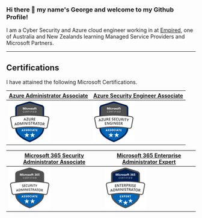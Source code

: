 ### Hi there 👋 my name's George and welcome to my Github Profile!

I am a Cyber Security and Azure cloud engineer working in at [Empired](https://www.empired.com), one of Australia and New Zealands learning Managed Service Providers and Microsoft Partners.

---

## Certifications

I have attained the following Microsoft Certifications.

| [Azure Administrator Associate](https://www.youracclaim.com/badges/2a6ef5d9-af59-4e29-879b-b5bb4231a0e1) | [Azure Security Engineer Associate](https://www.youracclaim.com/badges/cf91fa2d-e95f-4cd9-95cf-51e0c8c4c261) | 
| ----------------------------- | --------------------------------- | 
|![AZ103](https://github.com/anothergeorgecoldham/anothergeorgecoldham/blob/main/images/azure-administrator-associate.png)|![AZ500](https://github.com/anothergeorgecoldham/anothergeorgecoldham/blob/main/images/azure-security-engineer-associate600x600.png)|

|[Microsoft 365 Security Administrator Associate](https://www.youracclaim.com/badges/cb4a5966-b261-42a6-a4c6-5d354ac3c981) | [Microsoft 365 Enterprise Administrator Expert](https://www.youracclaim.com/badges/e40a62c9-ee84-4da2-8aef-093555464b2d) |
|---------------------------------------------- | ----------------------------------------------|
![MS500](https://github.com/anothergeorgecoldham/anothergeorgecoldham/blob/main/images/microsoft365-security-administrator-associate-600x600.png)|![MS100/101](https://github.com/anothergeorgecoldham/anothergeorgecoldham/blob/main/images/microsoft365-enterprise-adminstrator-expert-600x600.png)|



<!--
**anothergeorgecoldham/anothergeorgecoldham** is a ✨ _special_ ✨ repository because its `README.md` (this file) appears on your GitHub profile.

Here are some ideas to get you started:

- 🔭 I’m currently working on ...
- 🌱 I’m currently learning ...
- 👯 I’m looking to collaborate on ...
- 🤔 I’m looking for help with ...
- 💬 Ask me about ...
- 📫 How to reach me: ...
- 😄 Pronouns: ...
- ⚡ Fun fact: ...
-->
